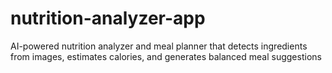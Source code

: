 # nutrition-analyzer-app
AI-powered nutrition analyzer and meal planner that detects ingredients from images, estimates calories, and generates balanced meal suggestions
